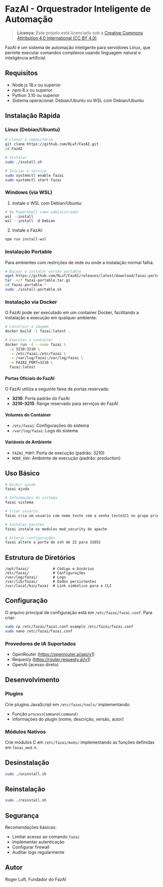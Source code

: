 # FazAI - Orquestrador Inteligente de Automação

> **Licença:** Este projeto está licenciado sob a [Creative Commons Attribution 4.0 International (CC BY 4.0)](https://creativecommons.org/licenses/by/4.0/).

FazAI é um sistema de automação inteligente para servidores Linux, que permite executar comandos complexos usando linguagem natural e inteligência artificial.

## Requisitos

- Node.js 18.x ou superior
- npm 8.x ou superior
- Python 3.10 ou superior
- Sistema operacional: Debian/Ubuntu ou WSL com Debian/Ubuntu

## Instalação Rápida

### Linux (Debian/Ubuntu)

```bash
# Clonar o repositório
git clone https://github.com/RLuf/FazAI.git
cd FazAI

# Instalar
sudo ./install.sh

# Iniciar o serviço
sudo systemctl enable fazai
sudo systemctl start fazai
```

### Windows (via WSL)

1. Instale o WSL com Debian/Ubuntu:
```powershell
# No PowerShell como administrador
wsl --install
wsl --install -d Debian
```

2. Instale o FazAI:
```bash
npm run install-wsl
```

### Instalação Portable

Para ambientes com restrições de rede ou onde a instalação normal falha:

```bash
# Baixar e instalar versão portable
wget https://github.com/RLuf/FazAI/releases/latest/download/fazai-portable.tar.gz
tar -xzf fazai-portable.tar.gz
cd fazai-portable-*
sudo ./install-portable.sh
```

### Instalação via Docker

O FazAI pode ser executado em um container Docker, facilitando a instalação e execução em qualquer ambiente:

```bash
# Construir a imagem
docker build -t fazai:latest .

# Executar o container
docker run -d --name fazai \
  -p 3210:3210 \
  -v /etc/fazai:/etc/fazai \
  -v /var/log/fazai:/var/log/fazai \
  -e FAZAI_PORT=3210 \
  fazai:latest
```

#### Portas Oficiais do FazAI

O FazAI utiliza a seguinte faixa de portas reservada:
- **3210**: Porta padrão do FazAI
- **3210-3215**: Range reservado para serviços do FazAI

#### Volumes do Container

- `/etc/fazai`: Configurações do sistema
- `/var/log/fazai`: Logs do sistema

#### Variáveis de Ambiente

- `FAZAI_PORT`: Porta de execução (padrão: 3210)
- `NODE_ENV`: Ambiente de execução (padrão: production)

## Uso Básico

```bash
# Exibir ajuda
fazai ajuda

# Informações do sistema
fazai sistema

# Criar usuário
fazai cria um usuario com nome teste com a senha teste321 no grupo printers

# Instalar pacotes
fazai instale os modulos mod_security do apache

# Alterar configurações
fazai altere a porta do ssh de 22 para 31052
```

## Estrutura de Diretórios

```
/opt/fazai/           # Código e binários
/etc/fazai/           # Configurações
/var/log/fazai/       # Logs
/var/lib/fazai/       # Dados persistentes
/usr/local/bin/fazai  # Link simbólico para o CLI
```

## Configuração

O arquivo principal de configuração está em `/etc/fazai/fazai.conf`. Para criar:

```bash
sudo cp /etc/fazai/fazai.conf.example /etc/fazai/fazai.conf
sudo nano /etc/fazai/fazai.conf
```

### Provedores de IA Suportados

- OpenRouter (https://openrouter.ai/api/v1)
- Requesty (https://router.requesty.ai/v1)
- OpenAI (acesso direto)

## Desenvolvimento

### Plugins

Crie plugins JavaScript em `/etc/fazai/tools/` implementando:
- Função `processCommand(command)`
- Informações do plugin (nome, descrição, versão, autor)

### Módulos Nativos

Crie módulos C em `/etc/fazai/mods/` implementando as funções definidas em `fazai_mod.h`.

## Desinstalação

```bash
sudo ./uninstall.sh
```

## Reinstalação

```bash
sudo ./reinstall.sh
```

## Segurança

Recomendações básicas:
- Limitar acesso ao comando `fazai`
- Implementar autenticação
- Configurar firewall
- Auditar logs regularmente

## Autor

Roger Luft, Fundador do FazAI
